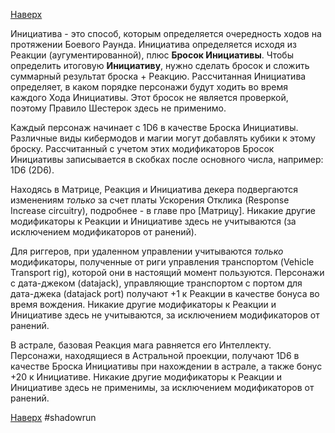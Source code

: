 [Наверх](Shadowrun%203rd%20Ed.md)

Инициатива - это способ, которым определяется очередность ходов на протяжении Боевого Раунда. Инициатива определяется исходя из Реакции (аугументированной), плюс **Бросок Инициативы**. Чтобы определить итоговую **Инициативу**, нужно сделать бросок и сложить суммарный результат броска + Реакцию. Рассчитанная Инициатива определяет, в каком порядке персонажи будут ходить во время каждого Хода Инициативы. Этот бросок не является проверкой, поэтому Правило Шестерок здесь не применимо.

Каждый персонаж начинает с 1D6 в качестве Броска Инициативы. Различные виды кибермодов и магии могут добавлять кубики к этому броску. Рассчитанный с учетом этих модификаторов Бросок Инициативы записывается в скобках после основного числа, например: 1D6 (2D6). 

Находясь в Матрице, Реакция и Инициатива декера подвергаются изменениям *только* за счет платы Ускорения Отклика (Response Increase circuitry), подробнее - в главе про [Матрицу]. Никакие другие модификаторы к Реакции и Инициативе здесь не учитываются (за исключением модификаторов от ранений).

Для риггеров, при удаленном управлении учитываются *только* модификаторы, полученные от риги управления транспортом (Vehicle Transport rig), которой они в настоящий момент пользуются. Персонажи с дата-джеком (datajack), управляющие транспортом с портом для дата-джека (datajack port) получают +1 к Реакции в качестве бонуса во время вождения. Никакие другие модификаторы к Реакции и Инициативе здесь не учитываются, за исключением модификаторов от ранений.

В астрале, базовая Реакция мага равняется его Интеллекту. Персонажи, находящиеся в Астральной проекции, получают 1D6 в качестве Броска Инициативы при нахождении в астрале, а также бонус +20 к Инициативе. Никакие другие модификаторы к Реакции и Инициативе здесь не применимы, за исключением модификаторов от ранений.

[Наверх](Shadowrun%203rd%20Ed.md)
#shadowrun